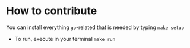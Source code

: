 # How to contribute

You can install everything `go`-related that is needed by typing `make setup`

- To run, execute in your terminal `make run`